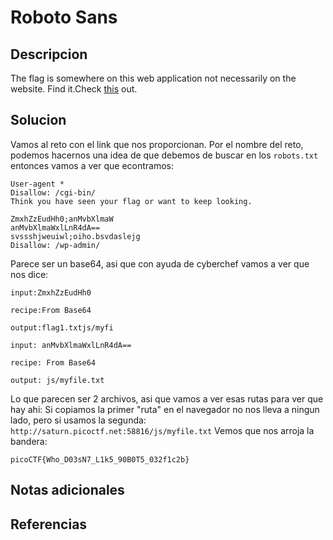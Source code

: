# Roboto Sans

## Descripcion
The flag is somewhere on this web application not necessarily on the website. Find it.Check [this](http://saturn.picoctf.net:58816/) out.
## Solucion
Vamos al reto con el link que nos proporcionan.
Por el nombre del reto, podemos hacernos una idea de que debemos de buscar en los `robots.txt`  entonces vamos a ver que econtramos:
```robots
User-agent *
Disallow: /cgi-bin/
Think you have seen your flag or want to keep looking.

ZmxhZzEudHh0;anMvbXlmaW
anMvbXlmaWxlLnR4dA==
svssshjweuiwl;oiho.bsvdaslejg
Disallow: /wp-admin/
```
Parece ser un base64, asi que con ayuda de cyberchef vamos a ver que nos dice:
```cyberchef
input:ZmxhZzEudHh0      

recipe:From Base64

output:flag1.txtjs/myfi
```

```cyberchef
input: anMvbXlmaWxlLnR4dA==

recipe: From Base64

output: js/myfile.txt
```
Lo que parecen ser 2 archivos, asi que vamos a ver esas rutas para ver que hay ahi:
Si copiamos la primer "ruta" en el navegador no nos lleva a ningun lado, pero si usamos la segunda:
`http://saturn.picoctf.net:58816/js/myfile.txt`
Vemos que nos arroja la bandera:
```flag
picoCTF{Who_D03sN7_L1k5_90B0T5_032f1c2b}
```

## Notas adicionales

## Referencias
